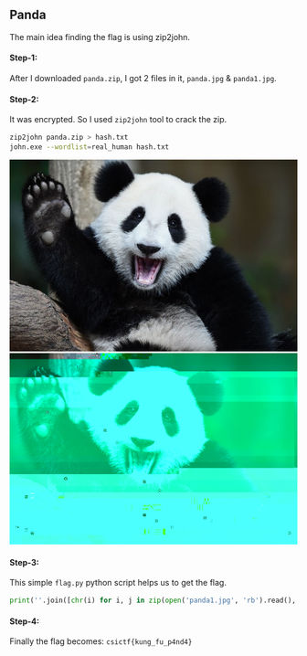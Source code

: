 ## Panda
The main idea finding the flag is using zip2john.

#### Step-1:
After I downloaded `panda.zip`, I got 2 files in it, `panda.jpg` & `panda1.jpg`.

#### Step-2:
It was encrypted. So I used `zip2john` tool to crack the zip.

```bash
zip2john panda.zip > hash.txt
john.exe --wordlist=real_human hash.txt
```
<img src="panda.jpg">

<img src="panda1.jpg">

#### Step-3:

This simple `flag.py` python script helps us to get the flag.

```python
print(''.join([chr(i) for i, j in zip(open('panda1.jpg', 'rb').read(), open('panda.jpg', 'rb').read()) if i!= j]))
```

#### Step-4:
Finally the flag becomes:
`csictf{kung_fu_p4nd4}`
